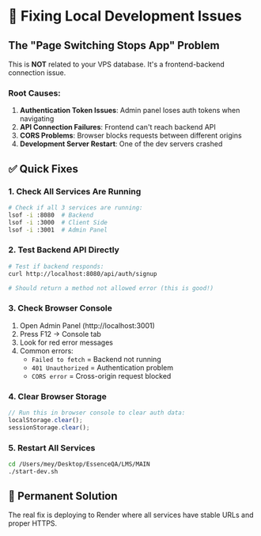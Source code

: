 # 🔧 Fixing Local Development Issues

## The "Page Switching Stops App" Problem

This is **NOT** related to your VPS database. It's a frontend-backend connection issue.

### Root Causes:
1. **Authentication Token Issues**: Admin panel loses auth tokens when navigating
2. **API Connection Failures**: Frontend can't reach backend API
3. **CORS Problems**: Browser blocks requests between different origins
4. **Development Server Restart**: One of the dev servers crashed

## ✅ Quick Fixes

### 1. Check All Services Are Running
```bash
# Check if all 3 services are running:
lsof -i :8080  # Backend
lsof -i :3000  # Client Side  
lsof -i :3001  # Admin Panel
```

### 2. Test Backend API Directly
```bash
# Test if backend responds:
curl http://localhost:8080/api/auth/signup

# Should return a method not allowed error (this is good!)
```

### 3. Check Browser Console
1. Open Admin Panel (http://localhost:3001)
2. Press F12 → Console tab
3. Look for red error messages
4. Common errors:
   - `Failed to fetch` = Backend not running
   - `401 Unauthorized` = Authentication problem
   - `CORS error` = Cross-origin request blocked

### 4. Clear Browser Storage
```javascript
// Run this in browser console to clear auth data:
localStorage.clear();
sessionStorage.clear();
```

### 5. Restart All Services
```bash
cd /Users/mey/Desktop/EssenceQA/LMS/MAIN
./start-dev.sh
```

## 🎯 Permanent Solution

The real fix is deploying to Render where all services have stable URLs and proper HTTPS. 